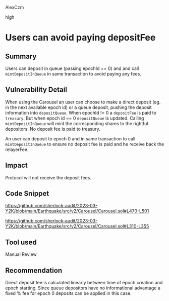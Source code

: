 AlexCzm

high

# Users can avoid paying depositFee

## Summary
Users can deposit in queue (passing epochId == 0) and and call `mintDepositInQueue`  in same transaction to avoid paying any fees. 

## Vulnerability Detail
When using the Carousel an user can choose to make a direct deposit (eg. in the next available epoch id) or a queue deposit, pushing the deposit information into `depositQueue`. 
When epochId != 0 a `depositFee` is paid to `treasury`. 
But when epoch id == 0 `depositQueue` is updated. Calling `mintDepositInQueue` will mint the corresponding shares to the rightful depositors. No deposit fee is paid to treasury. 

An user can deposit to epoch 0 and in same transaction to call `mintDepositInQueue` to ensure no deposit fee is paid and he receive back the relayerFee.

## Impact
Protocol will not receive the deposit fees.

## Code Snippet

https://github.com/sherlock-audit/2023-03-Y2K/blob/main/Earthquake/src/v2/Carousel/Carousel.sol#L470-L501

https://github.com/sherlock-audit/2023-03-Y2K/blob/main/Earthquake/src/v2/Carousel/Carousel.sol#L310-L355

## Tool used

Manual Review

## Recommendation

Direct deposit fee is calculated linearly between time of epoch creation and epoch starting. Since queue depositors have no informational advantage a fixed % fee for epoch 0 deposits can be applied in this case. 
